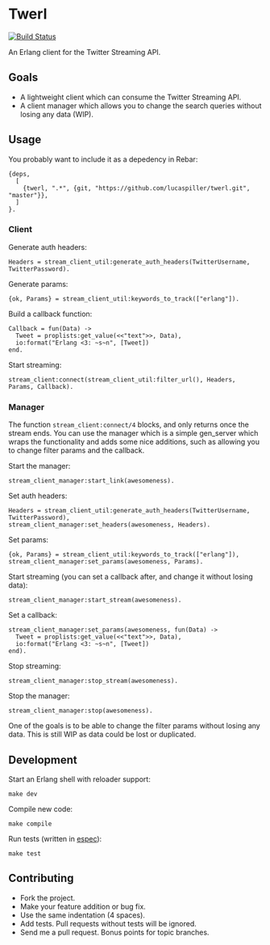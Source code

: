 # Twerl

[![Build Status](https://travis-ci.org/lucaspiller/twerl.png)](https://travis-ci.org/lucaspiller/twerl)

An Erlang client for the Twitter Streaming API.

## Goals

* A lightweight client which can consume the Twitter Streaming API.
* A client manager which allows you to change the search queries without losing any data (WIP).

## Usage

You probably want to include it as a depedency in Rebar:

    {deps,
      [
        {twerl, ".*", {git, "https://github.com/lucaspiller/twerl.git", "master"}},
      ]
    }.

### Client

Generate auth headers:

    Headers = stream_client_util:generate_auth_headers(TwitterUsername, TwitterPassword).

Generate params:

    {ok, Params} = stream_client_util:keywords_to_track(["erlang"]).

Build a callback function:

    Callback = fun(Data) ->
      Tweet = proplists:get_value(<<"text">>, Data),
      io:format("Erlang <3: ~s~n", [Tweet])
    end.

Start streaming:

    stream_client:connect(stream_client_util:filter_url(), Headers, Params, Callback).

### Manager

The function `stream_client:connect/4` blocks, and only returns once the stream ends. You can use the manager which is a simple gen\_server which wraps the functionality and adds some nice additions, such as allowing you to change filter params and the callback.

Start the manager:

    stream_client_manager:start_link(awesomeness).

Set auth headers:

    Headers = stream_client_util:generate_auth_headers(TwitterUsername, TwitterPassword),
    stream_client_manager:set_headers(awesomeness, Headers).

Set params:

    {ok, Params} = stream_client_util:keywords_to_track(["erlang"]),
    stream_client_manager:set_params(awesomeness, Params).

Start streaming (you can set a callback after, and change it without losing data):

    stream_client_manager:start_stream(awesomeness).

Set a callback:

    stream_client_manager:set_params(awesomeness, fun(Data) ->
      Tweet = proplists:get_value(<<"text">>, Data),
      io:format("Erlang <3: ~s~n", [Tweet])
    end).

Stop streaming:

    stream_client_manager:stop_stream(awesomeness).

Stop the manager:

    stream_client_manager:stop(awesomeness).

One of the goals is to be able to change the filter params without losing any data. This is still WIP as data could be lost or duplicated.

## Development

Start an Erlang shell with reloader support:

    make dev

Compile new code:

    make compile

Run tests (written in [espec](https://github.com/lucaspiller/espec)):

    make test

## Contributing

* Fork the project.
* Make your feature addition or bug fix.
* Use the same indentation (4 spaces).
* Add tests. Pull requests without tests will be ignored.
* Send me a pull request. Bonus points for topic branches.

